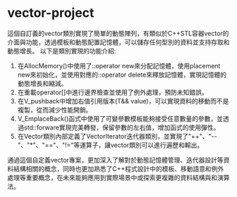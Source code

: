 # vector-project

這個自訂義的vector類別實現了簡單的動態陣列，有類似於C++STL容器vector的介面與功能，透過模板和動態配置記憶體，可以儲存任何型別的資料並支持存取和動態增長。
以下是類別實現的功能介紹:
1. 在AllocMemory()中使用了::operator new來分配記憶體，使用placement new來初始化，並使用對應的::operator delete來釋放記憶體，實現記憶體的動態增長和縮減。
2. 在重載operator[]中進行邊界檢查並使用了例外處理，預防未知錯誤。
3. 在V_pushback中增加右值引用版本(T&& value)，可以實現資料的移動而不是複製，從而減少性能開銷。
4. V_EmplaceBack()函式中使用了可變參數模板能夠接受任意數量的參數，並透過std::forware實現完美轉發，保留參數的左右值，增加函式的使用彈性。
5. 在Vector類別內部定義了VectorIterator迭代器類別，並實現了"++"、"--"、"*"、"=="、"!="等運算子，讓vector類別可以進行遍歷和輸出。

通過這個自定義vector專案，更加深入了解對於動態記憶體管理、迭代器設計等資料結構相關的概念，同時也更加熟悉了C++程式設計中的模板、移動語意和例外處理等重要概念，在未來能夠應用到實際場景中或探索更複雜的資料結構與和演算法。
